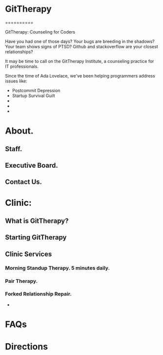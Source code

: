 # GitTherapy
==========

GitTherapy: Counseling for Coders

Have you had one of those days? Your bugs are breeding in the shadows? Your team shows signs of PTSD? Github and stackoverflow are your closest relationships? 

It may be time to call on the GitTherapy Institute, a counseling practice for IT professionals. 

Since the time of Ada Lovelace, we've been helping programmers address issues like: 
- Postcommit Depression
- Startup Survival Guilt
- 
- 
- 


# About. 
## Staff. 
## Executive Board. 
## Contact Us. 


# Clinic: 
## What is GitTherapy?
## Starting GitTherapy
## Clinic Services
### Morning Standup Therapy. 5 minutes daily. 
### Pair Therapy. 
### Forked Relationship Repair. 
- 
# FAQs
# Directions


